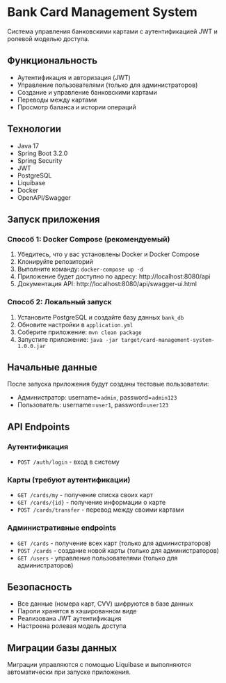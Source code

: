 # Bank Card Management System

Система управления банковскими картами с аутентификацией JWT и ролевой моделью доступа.

## Функциональность

- Аутентификация и авторизация (JWT)
- Управление пользователями (только для администраторов)
- Создание и управление банковскими картами
- Переводы между картами
- Просмотр баланса и истории операций

## Технологии

- Java 17
- Spring Boot 3.2.0
- Spring Security
- JWT
- PostgreSQL
- Liquibase
- Docker
- OpenAPI/Swagger

## Запуск приложения

### Способ 1: Docker Compose (рекомендуемый)

1. Убедитесь, что у вас установлены Docker и Docker Compose
2. Клонируйте репозиторий
3. Выполните команду: `docker-compose up -d`
4. Приложение будет доступно по адресу: http://localhost:8080/api
5. Документация API: http://localhost:8080/api/swagger-ui.html

### Способ 2: Локальный запуск

1. Установите PostgreSQL и создайте базу данных `bank_db`
2. Обновите настройки в `application.yml`
3. Соберите приложение: `mvn clean package`
4. Запустите приложение: `java -jar target/card-management-system-1.0.0.jar`

## Начальные данные

После запуска приложения будут созданы тестовые пользователи:

- Администратор: username=`admin`, password=`admin123`
- Пользователь: username=`user1`, password=`user123`

## API Endpoints

### Аутентификация

- `POST /auth/login` - вход в систему

### Карты (требуют аутентификации)

- `GET /cards/my` - получение списка своих карт
- `GET /cards/{id}` - получение информации о карте
- `POST /cards/transfer` - перевод между своими картами

### Административные endpoints

- `GET /cards` - получение всех карт (только для администраторов)
- `POST /cards` - создание новой карты (только для администраторов)
- `GET /users` - управление пользователями (только для администраторов)

## Безопасность

- Все данные (номера карт, CVV) шифруются в базе данных
- Пароли хранятся в хэшированном виде
- Реализована JWT аутентификация
- Настроена ролевая модель доступа

## Миграции базы данных

Миграции управляются с помощью Liquibase и выполняются автоматически при запуске приложения.